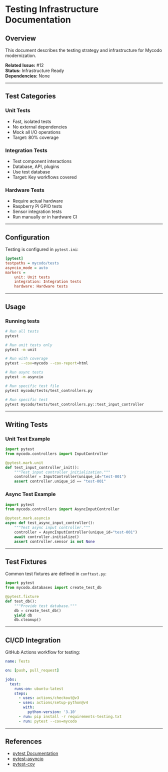 # Testing Infrastructure Documentation

## Overview

This document describes the testing strategy and infrastructure for Mycodo modernization.

**Related Issue:** #12  
**Status:** Infrastructure Ready  
**Dependencies:** None

---

## Test Categories

### Unit Tests
- Fast, isolated tests
- No external dependencies
- Mock all I/O operations
- Target: 80% coverage

### Integration Tests
- Test component interactions
- Database, API, plugins
- Use test database
- Target: Key workflows covered

### Hardware Tests
- Require actual hardware
- Raspberry Pi GPIO tests
- Sensor integration tests
- Run manually or in hardware CI

---

## Configuration

Testing is configured in `pytest.ini`:

```ini
[pytest]
testpaths = mycodo/tests
asyncio_mode = auto
markers =
    unit: Unit tests
    integration: Integration tests
    hardware: Hardware tests
```

---

## Usage

### Running tests

```bash
# Run all tests
pytest

# Run unit tests only
pytest -m unit

# Run with coverage
pytest --cov=mycodo --cov-report=html

# Run async tests
pytest -m asyncio

# Run specific test file
pytest mycodo/tests/test_controllers.py

# Run specific test
pytest mycodo/tests/test_controllers.py::test_input_controller
```

---

## Writing Tests

### Unit Test Example

```python
import pytest
from mycodo.controllers import InputController

@pytest.mark.unit
def test_input_controller_init():
    """Test input controller initialization."""
    controller = InputController(unique_id="test-001")
    assert controller.unique_id == "test-001"
```

### Async Test Example

```python
import pytest
from mycodo.controllers import AsyncInputController

@pytest.mark.asyncio
async def test_async_input_controller():
    """Test async input controller."""
    controller = AsyncInputController(unique_id="test-001")
    await controller.initialize()
    assert controller.sensor is not None
```

---

## Test Fixtures

Common test fixtures are defined in `conftest.py`:

```python
import pytest
from mycodo.databases import create_test_db

@pytest.fixture
def test_db():
    """Provide test database."""
    db = create_test_db()
    yield db
    db.cleanup()
```

---

## CI/CD Integration

GitHub Actions workflow for testing:

```yaml
name: Tests

on: [push, pull_request]

jobs:
  test:
    runs-on: ubuntu-latest
    steps:
      - uses: actions/checkout@v3
      - uses: actions/setup-python@v4
        with:
          python-version: '3.10'
      - run: pip install -r requirements-testing.txt
      - run: pytest --cov=mycodo
```

---

## References

- [pytest Documentation](https://docs.pytest.org/)
- [pytest-asyncio](https://pytest-asyncio.readthedocs.io/)
- [pytest-cov](https://pytest-cov.readthedocs.io/)
